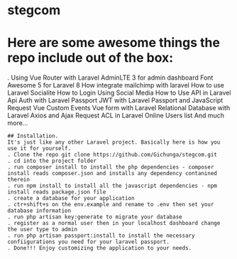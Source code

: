 # stegcom

 # Here are some awesome things the repo include out of the box:
  . Using Vue Router with Laravel
    AdminLTE 3 for admin dashboard
    Font Awesome 5 for Laravel 8
    How integrate mailchimp with laravel
    How to use Laravel Socialite
    How to Login Using Social Media
    How to Use API in Laravel
    Api Auth with Laravel Passport
    JWT with Laravel Passport and JavaScript Request
    Vue Custom Events
    Vue form with Laravel
    Relational Database with Laravel
    Axios and Ajax Request
    ACL in Laravel
    Online Users list
    And much more...
```
## Installation.
It's just like any other Laravel project. Basically here is how you use it for yourself.
. Clone the repo git clone https://github.com/Gichunga/stegcom.git
. cd into the project folder
. run composer install to install the php dependencies - composer install reads composer.json and installs any dependency contanined therein
. run npm install to install all the javascript dependencies - npm install reads package.json file
. create a database for your application
. ctr+shift+s on the env.example and rename to .env then set your database information
. run php artisan key:generate to migrate your database
. register as a normal user then in your localhost dashboard change the user type to admin
. run php artisan passport:install to install the necessary confiigurations you need for your laravel passport.
. Done!!! Enjoy customizing the application to your needs.
```
